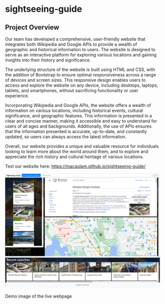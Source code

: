 # sightseeing-guide

## Project Overview
Our team has developed a comprehensive, user-friendly website that integrates both Wikipedia and Google APIs to provide a wealth of geographic and historical information to users. The website is designed to serve as an interactive platform for exploring various locations and gaining insights into their history and significance.

The underlying structure of the website is built using HTML and CSS, with the addition of Bootstrap to ensure optimal responsiveness across a range of devices and screen sizes. This responsive design enables users to access and explore the website on any device, including desktops, laptops, tablets, and smartphones, without sacrificing functionality or user experience.

Incorporating Wikipedia and Google APIs, the website offers a wealth of information on various locations, including historical events, cultural significance, and geographic features. This information is presented in a clear and concise manner, making it accessible and easy to understand for users of all ages and backgrounds. Additionally, the use of APIs ensures that the information presented is accurate, up-to-date, and constantly updated, so users can always access the latest information.

Overall, our website provides a unique and valuable resource for individuals looking to learn more about the world around them, and to explore and appreciate the rich history and cultural heritage of various locations.

Test our website here: https://macaulam.github.io/sightseeing-guide/

<img src="/assets/img/demo1.png" alt="Alt text" title="Optional title">

Demo image of the live webpage
